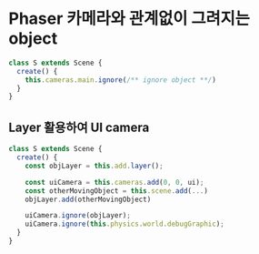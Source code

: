 # Phaser 카메라와 관계없이 그려지는 object

```typescript
class S extends Scene {
  create() {    
    this.cameras.main.ignore(/** ignore object **/)
  }
}
```

## Layer 활용하여 UI camera
```typescript
class S extends Scene {
  create() {
    const objLayer = this.add.layer();

    const uiCamera = this.cameras.add(0, 0, ui);
    const otherMovingObject = this.scene.add(...)
    objLayer.add(otherMovingObject)

    uiCamera.ignore(objLayer);
    uiCamera.ignore(this.physics.world.debugGraphic);
  }
}
```